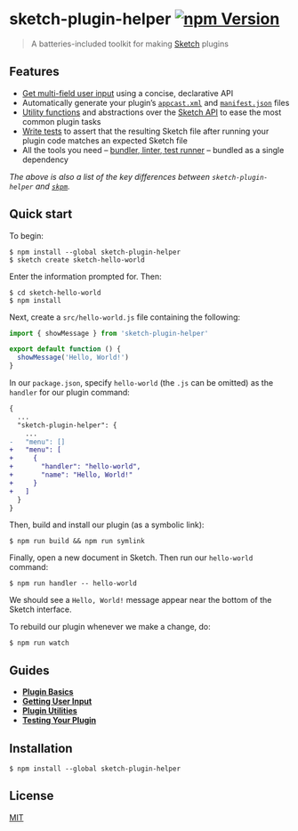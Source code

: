 # sketch-plugin-helper [![npm Version](https://badgen.net/npm/v/sketch-plugin-helper)](https://www.npmjs.org/package/sketch-plugin-helper)

> A batteries-included toolkit for making [Sketch](https://www.sketch.com/) plugins

## Features

- [Get multi-field user input](docs/2-getting-user-input.md#example-1) using a concise, declarative API
- Automatically generate your plugin’s [`appcast.xml`](https://developer.sketch.com/guides/publishing-plugins/#the-appcastxml-file) and [`manifest.json`](https://developer.sketch.com/guides/plugin-bundles/#manifest) files
- [Utility functions](docs/3-plugin-utilities.md) and abstractions over the [Sketch API](https://github.com/BohemianCoding/SketchAPI) to ease the most common plugin tasks
- [Write tests](docs/4-testing-your-plugin.md) to assert that the resulting Sketch file after running your plugin code matches an expected Sketch file
- All the tools you need – [bundler, linter, test runner](docs/1-plugin-basics.md#cli) – bundled as a single dependency

*The above is also a list of the key differences between `sketch-plugin-helper` and [`skpm`](https://github.com/skpm/skpm).*

## Quick start

To begin:

```
$ npm install --global sketch-plugin-helper
$ sketch create sketch-hello-world
```

Enter the information prompted for. Then:

```
$ cd sketch-hello-world
$ npm install
```

Next, create a `src/hello-world.js` file containing the following:

```js
import { showMessage } from 'sketch-plugin-helper'

export default function () {
  showMessage('Hello, World!')
}
```

In our `package.json`, specify `hello-world` (the `.js` can be omitted) as the `handler` for our plugin command:

```diff
{
  ...
  "sketch-plugin-helper": {
    ...
-   "menu": []
+   "menu": [
+     {
+       "handler": "hello-world",
+       "name": "Hello, World!"
+     }
+   ]
  }
}
```

Then, build and install our plugin (as a symbolic link):

```
$ npm run build && npm run symlink
```

Finally, open a new document in Sketch. Then run our `hello-world` command:

```
$ npm run handler -- hello-world
```

We should see a `Hello, World!` message appear near the bottom of the Sketch interface.

To rebuild our plugin whenever we make a change, do:

```
$ npm run watch
```

## Guides

- [**Plugin Basics**](docs/1-plugin-basics.md)
- [**Getting User Input**](docs/2-getting-user-input.md)
- [**Plugin Utilities**](docs/3-plugin-utilities.md)
- [**Testing Your Plugin**](docs/4-testing-your-plugin.md)

## Installation

```
$ npm install --global sketch-plugin-helper
```

## License

[MIT](LICENSE.md)
